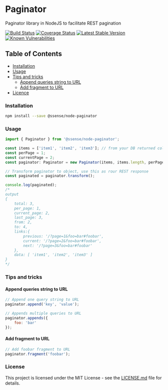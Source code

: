 # Paginator
Paginator library in NodeJS to facilitate REST pagination

[![Build Status](https://travis-ci.org/SSENSE/node-paginator.svg?branch=master)](https://travis-ci.org/SSENSE/node-paginator)
[![Coverage Status](https://coveralls.io/repos/github/SSENSE/node-paginator/badge.svg?branch=master)](https://coveralls.io/github/SSENSE/node-paginator?branch=master)
[![Latest Stable Version](https://img.shields.io/npm/v/@ssense/node-paginator.svg)](https://www.npmjs.com/package/@ssense/node-paginator)
[![Known Vulnerabilities](https://snyk.io/test/npm/@ssense/node-paginator/badge.svg)](https://snyk.io/test/npm/@ssense/node-paginator)

## Table of Contents
- [Installation](#installation)
- [Usage](#usage)
- [Tips and tricks](#tips-and-tricks)
    - [Append queries string to URL](#append-queries-string-to-url)
    - [Add fragment to URL](#add-fragment-to-url)
- [Licence](#licence)


### Installation

```bash
npm install --save @ssense/node-paginator
```

### Usage

```js
import { Paginator } from '@ssense/node-paginator';

const items = ['item1', 'item2', 'item3']; // from your DB returned collection...
const perPage = 1;
const currentPage = 2;
const paginator: Paginator = new Paginator(items, items.length, perPage, currentPage);

// Transform paginator to object, use this as rour REST response
const paginated = paginator.transform();

console.log(paginated);
/*
output
{
    total: 3,
    per_page: 1,
    current_page: 2,
    last_page: 3,
    from: 2,
    to: 4,
    links:{
        previous: '/?page=1&foo=bar#foobar',
        current: '/?page=2&foo=bar#foobar',
        next: '/?page=3&foo=bar#foobar'
    },
    data: [ 'item1', 'item2', 'item3' ]
}
*/
```

### Tips and tricks
#### Append queries string to URL

```js
// Append one query string to URL
paginator.append('key', 'value');

// Appends multiple queries to URL
paginator.appends({
    foo: 'bar'
});
```

#### Add fragment to URL 

```js
// Add foobar fragment to URL
paginator.fragment('foobar');
```

### License

This project is licensed under the MIT License - see the [LICENSE.md](LICENSE.md) file for details.
